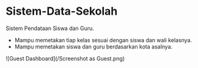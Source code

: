 # Sistem-Data-Sekolah

Sistem Pendataan Siswa dan Guru.

- Mampu memetakan tiap kelas sesuai dengan siswa dan wali kelasnya.
- Mampu memetakan siswa dan guru berdasarkan kota asalnya.

![Guest Dashboard](/Screenshot as Guest.png)
